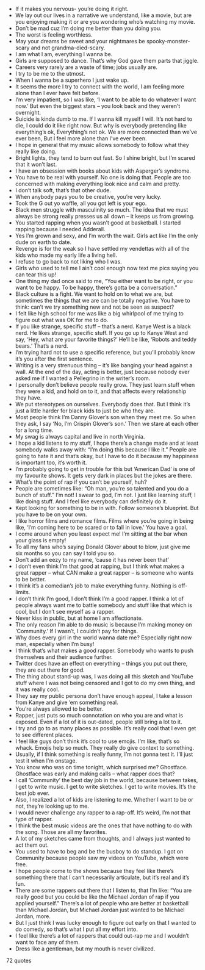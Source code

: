  - If it makes you nervous- you’re doing it right.
 - We lay out our lives in a narrative we understand, like a movie, but are you enjoying making it or are you wondering who’s watching my movie.
 - Don’t be mad cuz I’m doing me better than you doing you.
 - The worst is feeling worthless.
 - May your dreams be sweet and your nightmares be spooky-monster-scary and not grandma-died-scary.
 - I am what I am, everything I wanna be.
 - Girls are supposed to dance. That’s why God gave them parts that jiggle.
 - Careers very rarely are a waste of time; jobs usually are.
 - I try to be me to the utmost.
 - When I wanna be a superhero I just wake up.
 - It seems the more I try to connect with the world, I am feeling more alone than I ever have felt before.
 - I’m very impatient, so I was like, ‘I want to be able to do whatever I want now.’ But even the biggest stars – you look back and they weren’t overnight.
 - Suicide is kinda dumb to me. If I wanna kill myself I will. It’s not hard to die, I could do it like right now. But why is everybody pretending like everything’s ok, Everything’s not ok. We are more connected than we’ve ever been, But I feel more alone than I’ve ever been.
 - I hope in general that my music allows somebody to follow what they really like doing.
 - Bright lights, they tend to burn out fast. So I shine bright, but I’m scared that it won’t last.
 - I have an obsession with books about kids with Asperger’s syndrome.
 - You have to be real with yourself. No one is doing that. People are too concerned with making everything look nice and calm and pretty.
 - I don’t talk soft, that’s that other dude.
 - When anybody pays you to be creative, you’re very lucky.
 - Took the G out yo waffle, all you got left is your ego.
 - Black men struggle with masculinity so much. The idea that we must always be strong really presses us all down – it keeps us from growing.
 - You started rapping when you wasn’t good at basketball. I started rapping because I needed Adderall.
 - Yes I’m grown and sexy, and I’m worth the wait. Girls act like I’m the only dude on earth to date.
 - Revenge is for the weak so I have settled my vendettas with all of the kids who made my early life a living hell.
 - I refuse to go back to not liking who I was.
 - Girls who used to tell me I ain’t cool enough now text me pics saying you can tear this up!
 - One thing my dad once said to me, “You either want to be right, or you want to be happy. To be happy, there’s gotta be a conversation.”
 - Black culture is a fight. We want to hold on to what we are, but sometimes the things that we are can be totally negative. You have to think: can’t we try something new and not be seen as suspect?
 - I felt like high school for me was like a big whirlpool of me trying to figure out what was OK for me to do.
 - If you like strange, specific stuff – that’s a nerd. Kanye West is a black nerd. He likes strange, specific stuff. If you go up to Kanye West and say, ‘Hey, what are your favorite things?’ He’ll be like, ‘Robots and teddy bears.’ That’s a nerd.
 - I’m trying hard not to use a specific reference, but you’ll probably know it’s you after the first sentence.
 - Writing is a very strenuous thing – it’s like banging your head against a wall. At the end of the day, acting is better, just because nobody ever asked me if I wanted a Pellegrino in the writer’s room.
 - I personally don’t believe people really grow. They just learn stuff when they were a kid, and hold on to it, and that affects every relationship they have.
 - We put stereotypes on ourselves. Everybody does that. But I think it’s just a little harder for black kids to just be who they are.
 - Most people think I’m Danny Glover’s son when they meet me. So when they ask, I say ‘No, I’m Crispin Glover’s son.’ Then we stare at each other for a long time.
 - My swag is always capital and live in north Virginia.
 - I hope a kid listens to my stuff, I hope there’s a change made and at least somebody walks away with: “I’m doing this because I like it.” People are going to hate it and that’s okay, but I have to do it because my happiness is important too, it’s worth it.
 - I’m probably going to get in trouble for this but ‘American Dad’ is one of my favourite shows. It gets very dark in places but the jokes are there.
 - What’s the point of rap if you can’t be yourself, huh?
 - People are sometimes like: “Oh man, you’re so talented and you do a bunch of stuff.” I’m not! I swear to god, I’m not. I just like learning stuff, I like doing stuff. And I feel like everybody can definitely do it.
 - Kept looking for something to be in with. Follow someone’s blueprint. But you have to be on your own.
 - I like horror films and romance films. Films where you’re going in being like, ‘I’m coming here to be scared or to fall in love.’ You have a goal.
 - I come around when you least expect me! I’m sitting at the bar when your glass is empty!
 - To all my fans who’s saying Donald Glover about to blow, just give me six months so you can say I told you so.
 - Don’t add an eezy to my name, ‘cause it has never been that’
 - I don’t even think I’m that good at rapping, but I think what makes a great rapper – what CAN make a great rapper – is someone who wants to be better.
 - I think it’s a comedian’s job to make everything funny. Nothing is off-limits.
 - I don’t think I’m good, I don’t think I’m a good rapper. I think a lot of people always want me to battle somebody and stuff like that which is cool, but I don’t see myself as a rapper.
 - Never kiss in public, but at home I am affectionate.
 - The only reason I’m able to do music is because I’m making money on ‘Community.’ If I wasn’t, I couldn’t pay for things.
 - Why does every girl in the world wanna date me? Especially right now man, especially when I’m busy!
 - I think that’s what makes a good rapper. Somebody who wants to push themselves and their audience further.
 - Twitter does have an effect on everything – things you put out there, they are out there for good.
 - The thing about stand-up was, I was doing all this sketch and YouTube stuff where I was not being censored and I got to do my own thing, and it was really cool.
 - They say my public persona don’t have enough appeal, I take a lesson from Kanye and give ’em something real.
 - You’re always allowed to be better.
 - Rapper, just puts so much connotation on who you are and what is exposed. Even if a lot of it is out-dated, people still bring a lot to it.
 - I try and go to as many places as possible. It’s really cool that I even get to see different places.
 - I feel like guys don’t think it’s cool to use emojis. I’m like, that’s so whack. Emojis help so much. They really do give context to something.
 - Usually, if I think something is really funny, I’m not gonna test it. I’ll just test it when I’m onstage.
 - You know who was on time tonight, which surprised me? Ghostface. Ghostface was early and making calls – what rapper does that?
 - I call ‘Community’ the best day job in the world, because between takes, I get to write music. I get to write sketches. I get to write movies. It’s the best job ever.
 - Also, I realized a lot of kids are listening to me. Whether I want to be or not, they’re looking up to me.
 - I would never challenge any rapper to a rap-off. It’s weird, I’m not that type of rapper.
 - I think the best music videos are the ones that have nothing to do with the song. Those are all my favorites.
 - A lot of my sketches came from thoughts, and I always just wanted to act them out.
 - You used to have to beg and be the busboy to do standup. I got on Community because people saw my videos on YouTube, which were free.
 - I hope people come to the shows because they feel like there’s something there that I can’t necessarily articulate, but it’s real and it’s fun.
 - There are some rappers out there that I listen to, that I’m like: “You are really good but you could be like the Michael Jordan of rap if you applied yourself.” There’s a lot of people who are better at basketball than Michael Jordan, but Michael Jordan just wanted to be Michael Jordan, more.
 - But I just think I was lucky enough to figure out early on that I wanted to do comedy, so that’s what I put all my effort into.
 - I feel like there’s a lot of rappers that could out-rap me and I wouldn’t want to face any of them.
 - Dress like a gentleman, but my mouth is never civilized.

72 quotes